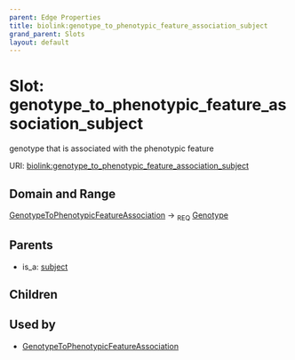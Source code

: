 ```yaml
---
parent: Edge Properties
title: biolink:genotype_to_phenotypic_feature_association_subject
grand_parent: Slots
layout: default
---
```


# Slot: genotype_to_phenotypic_feature_association_subject


genotype that is associated with the phenotypic feature

URI: [biolink:genotype_to_phenotypic_feature_association_subject](https://w3id.org/biolink/vocab/genotype_to_phenotypic_feature_association_subject)

## Domain and Range

[GenotypeToPhenotypicFeatureAssociation](GenotypeToPhenotypicFeatureAssociation.md) ->  <sub>REQ</sub> [Genotype](Genotype.md)

## Parents

 *  is_a: [subject](subject.md)

## Children


## Used by

 * [GenotypeToPhenotypicFeatureAssociation](GenotypeToPhenotypicFeatureAssociation.md)
